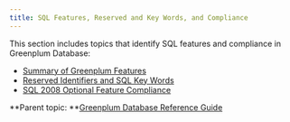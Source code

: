 ```yaml
---
title: SQL Features, Reserved and Key Words, and Compliance 
---
```


This section includes topics that identify SQL features and compliance in Greenplum Database:

-   [Summary of Greenplum Features](feature_summary.html)
-   [Reserved Identifiers and SQL Key Words](sql-keywords.html)
-   [SQL 2008 Optional Feature Compliance](SQL2008_support.html)

**Parent topic: **[Greenplum Database Reference Guide](ref_guide.html)

